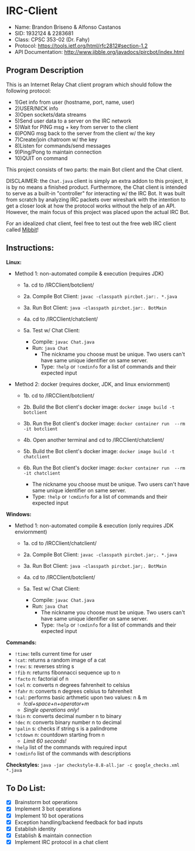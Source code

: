 # IRC-Client
* Name: Brandon Briseno & Alfonso Castanos
* SID: 1932124 & 2283681
* Class: CPSC 353-02 (Dr. Fahy)
* Protocol: https://tools.ietf.org/html/rfc2812#section-1.2
* API Documentation: http://www.jibble.org/javadocs/pircbot/index.html

## Program Description
This is an Internet Relay Chat client program which should follow the following protocol:
*  1)Get info from user (hostname, port, name, user)
*  2)USER/NICK info
*  3)Open sockets/data streams
*  5)Send user data to a server on the IRC network
*  5)Wait for PING msg + key from server to the client
*  6)PONG msg back to the server from the client w/ the key
*  7)Create/join chatroom w/ the key
*  8)Listen for commands/send messages
*  9)Ping/Pong to maintain connection
*  10)QUIT on command

This project consists of two parts: the main Bot client and the Chat client. 

DISCLAIMER: the ```Chat.java``` client is simply an extra addon to this project, it is by no means a finished product. Furthermore, the Chat client is intended to serve as a built-in "controller" for interacting w/ the IRC Bot. It was built from scratch by analyzing IRC packets over wireshark with the intention to get a closer look at how the protocol works without the help of an API. However, the main focus of this project was placed upon the actual IRC Bot. 

For an idealized chat client, feel free to test out the free web IRC client called [Mibbit](https://client00.chat.mibbit.com/?channel=%23TeamSameTeam&server=irc.synirc.net)!

## Instructions:
**Linux:**

* Method 1: non-automated  compile & execution  (requires JDK)

    * 1a. cd to /IRCClient/botclient/

    * 2a. Compile Bot Client: ```javac -classpath pircbot.jar:. *.java```

    * 3a. Run Bot Client: ```java -classpath pircbot.jar:. BotMain```

    * 4a. cd to /IRCClient/chatclient/

    * 5a. Test w/ Chat Client:
      * Compile: ```javac Chat.java```
      * Run: ```java Chat```
        * The nickname you choose must be unique. Two users can't have same unique identifier on same server.
        * Type: ```!help``` or ```!cmdinfo``` for a list of commands and their expected input

* Method 2: docker (requires docker, JDK, and linux enviornment)

    * 1b. cd to /IRCClient/botclient/

    * 2b. Build the Bot client's docker image: ```docker image build -t botclient```
    
    * 3b. Run the Bot client's docker image: ```docker container run  --rm  -it botclient```

    * 4b. Open another terminal and cd to /IRCClient/chatclient/
    
    * 5b. Build the Bot client's docker image: ```docker image build -t chatclient```
    
    * 6b. Run the Bot client's docker image: ```docker container run  --rm  -it chatclient```
        * The nickname you choose must be unique. Two users can't have same unique identifier on same server.
        * Type: ```!help``` or ```!cmdinfo``` for a list of commands and their expected input


**Windows:**

* Method 1: non-automated  compile & execution (only requires JDK enviornment)

    * 1a. cd to /IRCClient/chatclient/

    * 2a. Compile Bot Client: ```javac -classpath pircbot.jar;. *.java```

    * 3a. Run Bot Client: ```java -classpath pircbot.jar;. BotMain```
    
    * 4a. cd to /IRCClient/botclient/

    * 5a. Test w/ Chat Client:
      * Compile: ```javac Chat.java```
      * Run: ```java Chat```
        * The nickname you choose must be unique. Two users can't have same unique identifier on same server.
        * Type: ```!help``` or ```!cmdinfo``` for a list of commands and their expected input

**Commands:**
* ```!time```: tells current time for user
* ```!cat```: returns a random image of a cat
* ```!rev```: s: reverses string s
* ```!fib``` n: returns fibonnacci sequence up to n
* ```!facto``` n: factorial of n
* ```!cel``` n: converts n degrees fahrenheit to celsius
* ```!fahr``` n: converts n degrees celsius to fahrenheit
* ```!cal```: performs basic arthmetic upon two values: n & m
  * *!cal+space+n+operator+m*
  * *Single operations only!*
* ```!bin``` n: converts decimal number n to binary
* ```!dec``` n: converts binary number n to decimal
* ```!palin``` s: checks if string s is a palindrome
* ```!ctdown``` n: countdown starting from n
  * *Limit 60 seconds!*
* ```!help``` list of the commands with required input
* ```!cmdinfo``` list of the commands with descriptions

**Checkstyles:**
```java -jar checkstyle-8.8-all.jar -c google_checks.xml *.java```

## To Do List:

- [x] Brainstorm bot operations
- [x] Implement 3 bot operations
- [x] Implement 10 bot operations
- [x] Exception handling/backend feedback for bad inputs
- [x] Establish identity
- [x] Establish & maintain connection
- [x] Implement IRC protocol in a chat client

